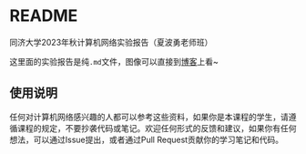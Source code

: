 # README

同济大学2023年秋计算机网络实验报告（夏波勇老师班）

这里面的实验报告是纯`.md`文件，图像可以直接到[博客](https://wwd.zeabur.app/article/homework:cn-report)上看~

## 使用说明

任何对计算机网络感兴趣的人都可以参考这些资料，如果你是本课程的学生，请遵循课程的规定，不要抄袭代码或笔记。欢迎任何形式的反馈和建议，如果你有任何想法，可以通过Issue提出，或者通过Pull Request贡献你的学习笔记和代码。